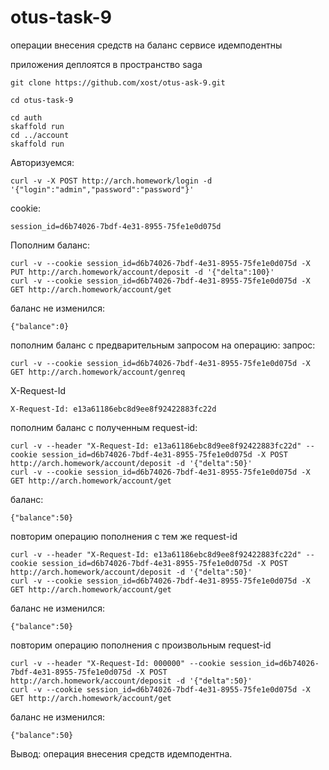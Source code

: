 # otus-task-9


операции внесения средств на баланс сервисе идемподентны

приложения деплоятся в пространство saga

```
git clone https://github.com/xost/otus-ask-9.git

cd otus-task-9

cd auth
skaffold run
cd ../account
skaffold run

```
Авторизуемся:
```
curl -v -X POST http://arch.homework/login -d '{"login":"admin","password":"password"}'
```
cookie:
```
session_id=d6b74026-7bdf-4e31-8955-75fe1e0d075d
```
Пополним баланс:
```
curl -v --cookie session_id=d6b74026-7bdf-4e31-8955-75fe1e0d075d -X PUT http://arch.homework/account/deposit -d '{"delta":100}'
curl -v --cookie session_id=d6b74026-7bdf-4e31-8955-75fe1e0d075d -X GET http://arch.homework/account/get
```
баланс не изменился:
```
{"balance":0}
```
пополним баланс с предварительным запросом на операцию:
запрос:
```
curl -v --cookie session_id=d6b74026-7bdf-4e31-8955-75fe1e0d075d -X GET http://arch.homework/account/genreq
```
X-Request-Id
```
X-Request-Id: e13a61186ebc8d9ee8f92422883fc22d
```
пополним баланс с полученным request-id:
```
curl -v --header "X-Request-Id: e13a61186ebc8d9ee8f92422883fc22d" --cookie session_id=d6b74026-7bdf-4e31-8955-75fe1e0d075d -X POST http://arch.homework/account/deposit -d '{"delta":50}'
curl -v --cookie session_id=d6b74026-7bdf-4e31-8955-75fe1e0d075d -X GET http://arch.homework/account/get
```
баланс:
```
{"balance":50}
```
повторим операцию пополнения с тем же request-id
```
curl -v --header "X-Request-Id: e13a61186ebc8d9ee8f92422883fc22d" --cookie session_id=d6b74026-7bdf-4e31-8955-75fe1e0d075d -X POST http://arch.homework/account/deposit -d '{"delta":50}'
curl -v --cookie session_id=d6b74026-7bdf-4e31-8955-75fe1e0d075d -X GET http://arch.homework/account/get
```
баланс не изменился:
```
{"balance":50}
```
повторим операцию пополнения с произвольным request-id
```
curl -v --header "X-Request-Id: 000000" --cookie session_id=d6b74026-7bdf-4e31-8955-75fe1e0d075d -X POST http://arch.homework/account/deposit -d '{"delta":50}'
curl -v --cookie session_id=d6b74026-7bdf-4e31-8955-75fe1e0d075d -X GET http://arch.homework/account/get
```
баланс не изменился:
```
{"balance":50}
```

Вывод: операция внесения средств идемподентна.


